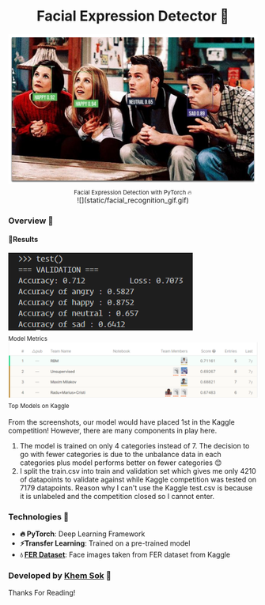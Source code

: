 <div align="center">
<h1>Facial Expression Detector 🙌</h1>
<div>
<img src="static/output_friends2.jpg"/>
<div>
<div>
<sub>Facial Expression Detection with PyTorch 🔥</sub>
</div>
  </div>
  ![](static/facial_recognition_gif.gif)
<div align="left">
<h3> Overview 🎯 </h3>
<h4>🔢Results</h4>
<div>
<div>
<img src="static/model_metrics.PNG"/>
</div>
<sub>Model Metrics</sub>
<div>
<img src="static/fer_model_comparison.PNG"/>
</div>
<sub>Top Models on Kaggle</sub>
</div>
<br />
  </div>

<div align="left">
From the screenshots, our model would have placed 1st in the Kaggle competition! However, there are many components in play here.

1. The model is trained on only 4 categories instead of 7. The decision to go with fewer categories is due to the unbalance data in each categories plus model performs better on fewer categories 😊
2. I split the train.csv into train and validation set which gives me only 4210 of datapoints to validate against while Kaggle competition was tested on 7179 datapoints. Reason why I can't use the Kaggle test.csv is because it is unlabeled and the competition closed so I cannot enter.

### Technologies 🔨

- **🔥 PyTorch**: Deep Learning Framework
- **⚡Transfer Learning**: Trained on a pre-trained model
- **💧 [FER Dataset](https://www.kaggle.com/c/challenges-in-representation-learning-facial-expression-recognition-challenge)**: Face images taken from FER dataset from Kaggle

### Developed by [Khem Sok](https://github.com/khemsok) 🧐

Thanks For Reading!

</div>
